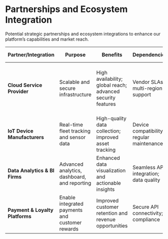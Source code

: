 # Partnerships and Ecosystem Integration

Potential strategic partnerships and ecosystem integrations to enhance our platform’s capabilities and market reach.

| **Partner/Integration**         | **Purpose**                                  | **Benefits**                                               | **Dependencies**                         | **Risks & Mitigations**                                             |
|---------------------------------|----------------------------------------------|------------------------------------------------------------|------------------------------------------|---------------------------------------------------------------------|
| **Cloud Service Provider**      | Scalable and secure infrastructure           | High availability; global reach; advanced security features | Vendor SLAs; multi-region support         | Mitigate vendor lock-in via multi-cloud strategy; regular performance reviews |
| **IoT Device Manufacturers**    | Real-time fleet tracking and sensor data     | High-quality data collection; improved asset tracking       | Device compatibility; regular maintenance  | Backup vendors; rigorous testing and contractual safeguards         |
| **Data Analytics & BI Firms**   | Advanced analytics, dashboard, and reporting  | Enhanced data visualization and actionable insights         | Seamless API integration; data quality      | Regular integration testing; robust SLAs with partners              |
| **Payment & Loyalty Platforms** | Enable integrated payments and customer rewards | Improved customer retention and revenue opportunities       | Secure API connectivity; compliance         | Continuous security monitoring; regular audit cycles                |
